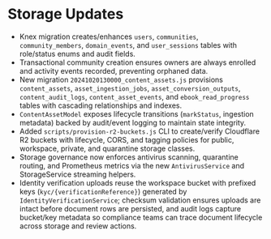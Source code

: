 # Storage Updates

- Knex migration creates/enhances `users`, `communities`, `community_members`, `domain_events`, and `user_sessions` tables with role/status enums and audit fields.
- Transactional community creation ensures owners are always enrolled and activity events recorded, preventing orphaned data.
- New migration `20241020130000_content_assets.js` provisions `content_assets`, `asset_ingestion_jobs`, `asset_conversion_outputs`, `content_audit_logs`, `content_asset_events`, and `ebook_read_progress` tables with cascading relationships and indexes.
- `ContentAssetModel` exposes lifecycle transitions (`markStatus`, ingestion metadata) backed by audit/event logging to maintain state integrity.
- Added `scripts/provision-r2-buckets.js` CLI to create/verify Cloudflare R2 buckets with lifecycle, CORS, and tagging policies for public, workspace, private, and quarantine storage classes.
- Storage governance now enforces antivirus scanning, quarantine routing, and Prometheus metrics via the new `AntivirusService` and StorageService streaming helpers.
- Identity verification uploads reuse the workspace bucket with prefixed keys (`kyc/{verificationReference}`) generated by `IdentityVerificationService`; checksum validation ensures uploads are intact before document rows are persisted, and audit logs capture bucket/key metadata so compliance teams can trace document lifecycle across storage and review actions.
